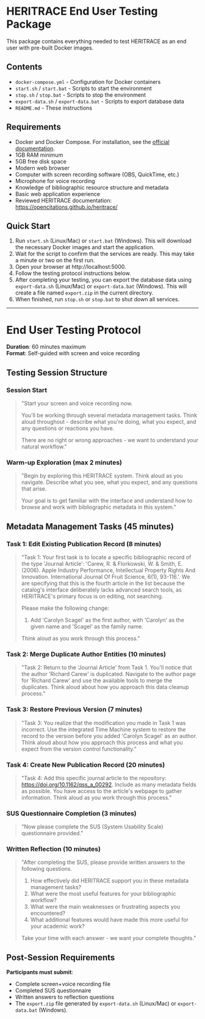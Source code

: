 # HERITRACE End User Testing Package

This package contains everything needed to test HERITRACE as an end user with pre-built Docker images.

## Contents

- `docker-compose.yml` - Configuration for Docker containers
- `start.sh` / `start.bat` - Scripts to start the environment
- `stop.sh` / `stop.bat` - Scripts to stop the environment
- `export-data.sh` / `export-data.bat` - Scripts to export database data
- `README.md` - These instructions

## Requirements

- Docker and Docker Compose. For installation, see the <a href="https://docs.docker.com/get-docker/" target="_blank">official documentation</a>.
- 1GB RAM minimum
- 5GB free disk space
- Modern web browser
- Computer with screen recording software (OBS, QuickTime, etc.)
- Microphone for voice recording
- Knowledge of bibliographic resource structure and metadata
- Basic web application experience
- Reviewed HERITRACE documentation: https://opencitations.github.io/heritrace/

## Quick Start

1.  Run `start.sh` (Linux/Mac) or `start.bat` (Windows). This will download the necessary Docker images and start the application.
2.  Wait for the script to confirm that the services are ready. This may take a minute or two on the first run.
3.  Open your browser at http://localhost:5000.
4.  Follow the testing protocol instructions below.
5.  After completing your testing, you can export the database data using `export-data.sh` (Linux/Mac) or `export-data.bat` (Windows). This will create a file named `export.zip` in the current directory.
6.  When finished, run `stop.sh` or `stop.bat` to shut down all services.

---

# End User Testing Protocol

**Duration**: 60 minutes maximum  
**Format**: Self-guided with screen and voice recording

## Testing Session Structure

### **Session Start**

> "Start your screen and voice recording now. 
> 
> You'll be working through several metadata management tasks. Think aloud throughout - describe what you're doing, what you expect, and any questions or reactions you have.
> 
> There are no right or wrong approaches - we want to understand your natural workflow."

### **Warm-up Exploration (max 2 minutes)**

> "Begin by exploring this HERITRACE system. Think aloud as you navigate. Describe what you see, what you expect, and any questions that arise.
> 
> Your goal is to get familiar with the interface and understand how to browse and work with bibliographic metadata in this system."

## Metadata Management Tasks (45 minutes)

### Task 1: Edit Existing Publication Record (8 minutes)

> "Task 1: Your first task is to locate a specific bibliographic record of the type 'Journal Article': 'Carew, R. & Florkowski, W. & Smith, E. (2006). Apple Industry Performance, Intellectual Property Rights And Innovation. International Journal Of Fruit Science, 6(1), 93-116.'. We are specifying that this is the fourth article in the list because the catalog's interface deliberately lacks advanced search tools, as HERITRACE's primary focus is on editing, not searching.
> 
> Please make the following change:
> 1. Add 'Carolyn Scagel' as the first author, with 'Carolyn' as the given name and 'Scagel' as the family name.
> 
> Think aloud as you work through this process."

### Task 2: Merge Duplicate Author Entities (10 minutes)

> "Task 2: Return to the 'Journal Article' from Task 1. You'll notice that the author 'Richard Carew' is duplicated. Navigate to the author page for 'Richard Carew' and use the available tools to merge the duplicates. Think aloud about how you approach this data cleanup process."

### Task 3: Restore Previous Version (7 minutes)

> "Task 3: You realize that the modification you made in Task 1 was incorrect. Use the integrated Time Machine system to restore the record to the version before you added 'Carolyn Scagel' as an author. Think aloud about how you approach this process and what you expect from the version control functionality."

### Task 4: Create New Publication Record (20 minutes)

> "Task 4: Add this specific journal article to the repository: https://doi.org/10.1162/qss_a_00292. Include as many metadata fields as possible. You have access to the article's webpage to gather information. Think aloud as you work through this process."

### **SUS Questionnaire Completion (3 minutes)**

> "Now please complete the SUS (System Usability Scale) questionnaire provided."

### **Written Reflection (10 minutes)**

> "After completing the SUS, please provide written answers to the following questions.
> 
> 1. How effectively did HERITRACE support you in these metadata management tasks?
> 2. What were the most useful features for your bibliographic workflow?
> 3. What were the main weaknesses or frustrating aspects you encountered?
> 4. What additional features would have made this more useful for your academic work?
> 
> Take your time with each answer - we want your complete thoughts."

## Post-Session Requirements

**Participants must submit**:
- Complete screen+voice recording file
- Completed SUS questionnaire
- Written answers to reflection questions
- The `export.zip` file generated by `export-data.sh` (Linux/Mac) or `export-data.bat` (Windows).
